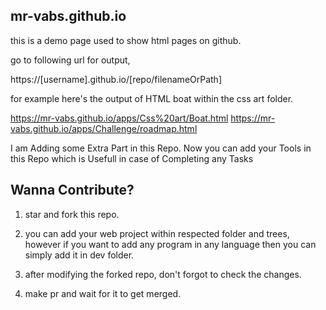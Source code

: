## mr-vabs.github.io
this is a demo page used to show html pages on github.


go to following url for output,

https://[username].github.io/[repo/filenameOrPath]

for example here's the output of HTML boat within the css art folder.

https://mr-vabs.github.io/apps/Css%20art/Boat.html
https://mr-vabs.github.io/apps/Challenge/roadmap.html

I am Adding some Extra Part in this Repo.
Now you can add your Tools in this Repo which is Usefull in case of Completing any Tasks

## Wanna Contribute?

1) star and fork this repo.

2) you can add your web project within respected folder and trees, however if you want to add any program in any language then you can simply add it in dev folder.

3) after modifying the forked repo, don't forgot to check the changes.

4) make pr and wait for it to get merged.
